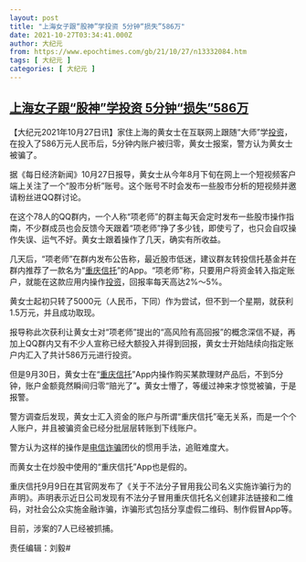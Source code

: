 ```yaml
---
layout: post
title: "上海女子跟“股神”学投资 5分钟“损失”586万"
date: 2021-10-27T03:34:41.000Z
author: 大纪元
from: https://www.epochtimes.com/gb/21/10/27/n13332084.htm
tags: [ 大纪元 ]
categories: [ 大纪元 ]
---
```

<!--1635305681000-->
[上海女子跟“股神”学投资 5分钟“损失”586万](https://www.epochtimes.com/gb/21/10/27/n13332084.htm)
------

<div>
<p>【大纪元2021年10月27日讯】家住上海的黄女士在互联网上跟随“大师”学<a href="https://www.epochtimes.com/gb/tag/%E6%8A%95%E8%B5%84.html">投资</a>，在投入了586万元人民币后，5分钟内账户被归零，黄女士报案，警方认为黄女士被骗了。</p><p>据《每日经济新闻》10月27日报导，黄女士从今年8月下旬在网上一个短视频客户端上关注了一个“股市分析”账号。这个账号不时会发布一些股市分析的短视频并邀请粉丝进QQ群讨论。</p><p>在这个78人的QQ群内，一个人称“项老师”的群主每天会定时发布一些股市操作指南，不少群成员也会反馈今天跟着“项老师”挣了多少钱，即使亏了，也只会自叹操作失误、运气不好。黄女士跟着操作了几天，确实有所收益。</p><p>几天后，“项老师”在群内发布公告称，最近股市低迷，建议群友转投信托基金并在群内推荐了一款名为“<a href="https://www.epochtimes.com/gb/tag/%E9%87%8D%E5%BA%86%E4%BF%A1%E6%89%98.html">重庆信托</a>”的App。“项老师”称，只要用户将资金转入指定账户，就能在这款应用内操作<a href="https://www.epochtimes.com/gb/tag/%E6%8A%95%E8%B5%84.html">投资</a>，回报率每天高达2%～5%。</p><p>黄女士起初只转了5000元（人民币，下同）作为尝试，但不到一个星期，就获利1.5万元，并且成功取现。</p><p>报导称此次获利让黄女士对“项老师”提出的“高风险有高回报”的概念深信不疑，再加上QQ群内又有不少人宣称已经大额投入并得到回报，黄女士开始陆续向指定账户内汇入了共计586万元进行投资。</p><p>但是9月30日，黄女士在“<a href="https://www.epochtimes.com/gb/tag/%E9%87%8D%E5%BA%86%E4%BF%A1%E6%89%98.html">重庆信托</a>”App内操作购买某款理财产品后，不到5分钟，账户金额竟然瞬间归零“赔光了”<strong>。</strong>黄女士懵了，等缓过神来才惊觉被骗，于是报警。</p><p>警方调查后发现，黄女士汇入资金的账户与所谓“重庆信托”毫无关系，而是一个个人账户，并且被骗资金已经分批层层转账到下线账户。</p><p>警方认为这样的操作是<a href="https://www.epochtimes.com/gb/tag/%E7%94%B5%E4%BF%A1%E8%AF%88%E9%AA%97.html">电信诈骗</a>团伙的惯用手法，追赃难度大。</p><p>而黄女士在炒股中使用的“重庆信托”App也是假的。</p><p>重庆信托9月9日在其官网发布了《关于不法分子冒用我公司名义实施诈骗行为的声明》。声明表示近日公司发现有不法分子冒用重庆信托名义创建非法链接和二维码，对社会公众实施金融诈骗，诈骗形式包括分享虚假二维码、制作假冒App等。</p><p>目前，涉案的7人已经被抓捕。</p><p>责任编辑：刘毅#</p>
</div>
